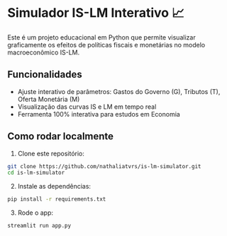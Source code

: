 # Simulador IS-LM Interativo 📈

Este é um projeto educacional em Python que permite visualizar graficamente os efeitos de políticas fiscais e monetárias no modelo macroeconômico IS-LM.

## Funcionalidades
- Ajuste interativo de parâmetros: Gastos do Governo (G), Tributos (T), Oferta Monetária (M)
- Visualização das curvas IS e LM em tempo real
- Ferramenta 100% interativa para estudos em Economia

## Como rodar localmente

1. Clone este repositório:
```bash
git clone https://github.com/nathaliatvrs/is-lm-simulator.git
cd is-lm-simulator
```

2. Instale as dependências:
```bash
pip install -r requirements.txt
```

3. Rode o app:
```bash
streamlit run app.py
```
